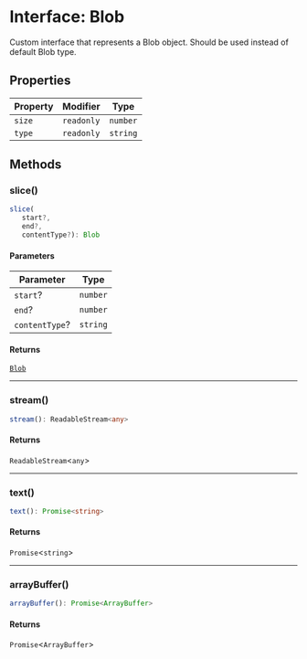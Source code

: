 # Interface: Blob

Custom interface that represents a Blob object.
Should be used instead of default Blob type.

## Properties

| Property | Modifier | Type |
| ------ | ------ | ------ |
| `size` | `readonly` | `number` |
| `type` | `readonly` | `string` |

## Methods

### slice()

```ts
slice(
   start?, 
   end?, 
   contentType?): Blob
```

#### Parameters

| Parameter | Type |
| ------ | ------ |
| `start`? | `number` |
| `end`? | `number` |
| `contentType`? | `string` |

#### Returns

[`Blob`](../../asset-types/interfaces/blob.md)

***

### stream()

```ts
stream(): ReadableStream<any>
```

#### Returns

`ReadableStream`<`any`\>

***

### text()

```ts
text(): Promise<string>
```

#### Returns

`Promise`<`string`\>

***

### arrayBuffer()

```ts
arrayBuffer(): Promise<ArrayBuffer>
```

#### Returns

`Promise`<`ArrayBuffer`\>
